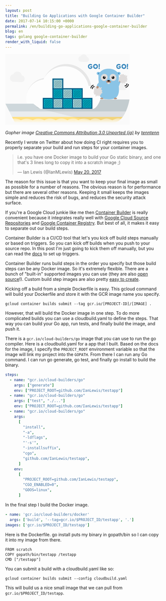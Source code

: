 ```yaml
---
layout: post
title: "Building Go Applications with Google Container Builder"
date: 2017-07-14 10:15:00 +0000
permalink: /en/building-go-applications-google-container-builder
blog: en
tags: golang google-container-builder
render_with_liquid: false
---
```


<!-- textlint-disable rousseau -->

<img class="align-center" src="/assets/images/764/container-builder-go.png">

_Gopher image [Creative Commons Attribution 3.0 Unported (ja)](https://creativecommons.org/licenses/by/3.0/deed.ja) by [tenntenn](https://github.com/tenntenn/gopher-stickers)_

Recently I wrote on Twitter about how doing CI right requires you to properly separate your build and run steps for your container images.

<blockquote class="twitter-tweet" data-lang="en"><p lang="en" dir="ltr">i.e. you have one Docker image to build your Go static binary, and one that&#39;s 3 lines long to copy it into a scratch image ;)</p>&mdash; Ian Lewis (@IanMLewis) <a href="https://twitter.com/IanMLewis/status/865733243391299585">May 20, 2017</a></blockquote>
<script async src="//platform.twitter.com/widgets.js" charset="utf-8"></script>

The reason for this issue is that you want to keep your final image as small as possible for a number of reasons. The obvious reason is for performance but there are several other reasons. Keeping it small keeps the images simple and reduces the risk of bugs, and reduces the security attack surface.

If you're a Google Cloud junkie like me then [Container Builder](https://cloud.google.com/container-builder/) is really convenient because it integrates really well with [Google Cloud Source Repositories](https://cloud.google.com/source-repositories/) and [Google Container Registry](https://cloud.google.com/container-registry/). But best of all, it makes it easy to separate out our build steps.

Container Builder is a CI/CD tool that let's you kick off build steps manually or based on triggers. So you can kick off builds when you push to your source repo. In this post I'm just going to kick them off manually, but you can read the [docs](https://cloud.google.com/container-builder/docs/how-to/build-triggers) to set up triggers.

Container Builder runs build steps in the order you specify but those build steps can be any Docker image. So it's extremely flexible. There are a bunch of "built-in" supported images you can use (they are also [open source](https://github.com/GoogleCloudPlatform/cloud-builders/)!). Custom build step images are also pretty [easy to create](https://cloud.google.com/container-builder/docs/concepts/custom-build-steps).

Kicking off a build from a simple Dockerfile is easy. This gcloud command will build your Dockerfile and store it with the GCR image name you specify.

```shell
gcloud container builds submit --tag gcr.io/[PROJECT-ID]/[IMAGE] .
```

However, that will build the Docker image in one step. To do more complicated builds you can use a cloudbuild.yaml to define the steps. That way you can build your Go app, run tests, and finally build the image, and push it.

There is a `gcr.io/cloud-builders/go` image that you can use to run the go compiler. Here is a cloudbuild.yaml for a app that I built. Based on the docs for the image, I specify the `PROJECT_ROOT` environment variable so that the image will link my project into the `GOPATH`. From there I can run any Go command. I can run go generate, go test, and finally go install to build the binary.

```yaml
steps:
  - name: "gcr.io/cloud-builders/go"
    args: ["generate"]
    env: ["PROJECT_ROOT=github.com/IanLewis/testapp"]
  - name: "gcr.io/cloud-builders/go"
    args: ["test", "./..."]
    env: ["PROJECT_ROOT=github.com/IanLewis/testapp"]
  - name: "gcr.io/cloud-builders/go"
    args:
      [
        "install",
        "-a",
        "-ldflags",
        "'-s'",
        "-installsuffix",
        "cgo",
        "github.com/IanLewis/testapp",
      ]
    env:
      [
        "PROJECT_ROOT=github.com/IanLewis/testapp",
        "CGO_ENABLED=0",
        "GOOS=linux",
      ]
```

In the final step I build the Docker image.

```yaml
- name: 'gcr.io/cloud-builders/docker'
  args: ['build', '--tag=gcr.io/$PROJECT_ID/testapp', '.']
images: ['gcr.io/$PROJECT_ID/testapp']
```

Here is the Dockerfile. go install puts my binary in gopath/bin so I can copy it into my image from there.

```docker
FROM scratch
COPY gopath/bin/testapp /testapp
CMD ["/testapp"]
```

You can submit a build with a cloudbuild.yaml like so:

```shell
gcloud container builds submit --config cloudbuild.yaml
```

This will build us a nice small image that we can pull from `gcr.io/$PROJECT_ID/testapp`.

<!-- textlint-enable rousseau -->
